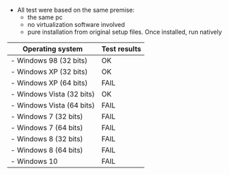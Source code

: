 * All test were based on the same premise:
    - the same pc
    - no virtualization software involved
    - pure installation from original setup files. Once installed, run natively
    
Operating system | Test results
------------- | -------------
     - Windows 98 (32 bits) | OK
     - Windows XP (32 bits) | OK
     - Windows XP (64 bits) | FAIL
     - Windows Vista (32 bits) | OK
     - Windows Vista (64 bits) | FAIL
     - Windows 7 (32 bits) | FAIL
     - Windows 7 (64 bits) | FAIL
     - Windows 8 (32 bits) | FAIL
     - Windows 8 (64 bits) | FAIL
     - Windows 10 | FAIL